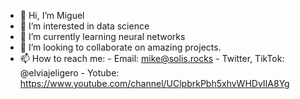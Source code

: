 - 👋 Hi, I’m Miguel
- 👀 I’m interested in data science
- 🌱 I’m currently learning neural networks
- 💞️ I’m looking to collaborate on amazing projects.
- 📫 How to reach me:
          - Email: mike@solis.rocks
          - Twitter, TikTok: @elviajeligero
          - Yotube: https://www.youtube.com/channel/UClpbrkPbh5xhvWHDvIIA8Yg

<!---
homosapienssapiens/homosapienssapiens is a ✨ special ✨ repository because its `README.md` (this file) appears on your GitHub profile.
You can click the Preview link to take a look at your changes.
--->
